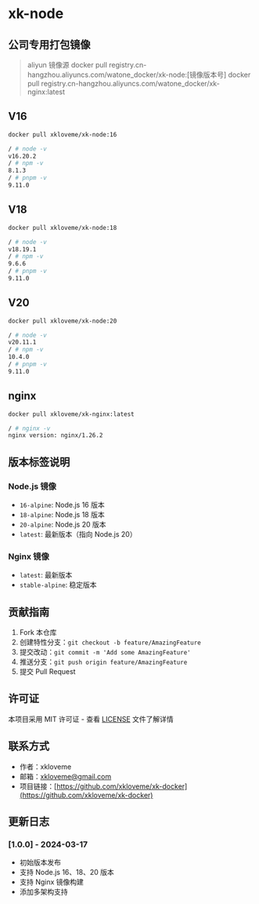 # xk-node

## 公司专用打包镜像

> aliyun 镜像源
docker pull registry.cn-hangzhou.aliyuncs.com/watone_docker/xk-node:[镜像版本号]
docker pull registry.cn-hangzhou.aliyuncs.com/watone_docker/xk-nginx:latest

## V16

```sh
docker pull xkloveme/xk-node:16
```

```sh
/ # node -v
v16.20.2
/ # npm -v
8.1.3
/ # pnpm -v
9.11.0
```

## V18

```sh
docker pull xkloveme/xk-node:18
```

```sh
/ # node -v
v18.19.1
/ # npm -v
9.6.6
/ # pnpm -v
9.11.0
```

## V20

```sh
docker pull xkloveme/xk-node:20
```

```sh
/ # node -v
v20.11.1
/ # npm -v
10.4.0
/ # pnpm -v
9.11.0
```

## nginx

```sh
docker pull xkloveme/xk-nginx:latest
```

```sh
/ # nginx -v
nginx version: nginx/1.26.2
```

## 版本标签说明

### Node.js 镜像
- `16-alpine`: Node.js 16 版本
- `18-alpine`: Node.js 18 版本
- `20-alpine`: Node.js 20 版本
- `latest`: 最新版本（指向 Node.js 20）

### Nginx 镜像
- `latest`: 最新版本
- `stable-alpine`: 稳定版本

## 贡献指南

1. Fork 本仓库
2. 创建特性分支：`git checkout -b feature/AmazingFeature`
3. 提交改动：`git commit -m 'Add some AmazingFeature'`
4. 推送分支：`git push origin feature/AmazingFeature`
5. 提交 Pull Request

## 许可证

本项目采用 MIT 许可证 - 查看 [LICENSE](LICENSE) 文件了解详情

## 联系方式

- 作者：xkloveme
- 邮箱：xkloveme@gmail.com
- 项目链接：[https://github.com/xkloveme/xk-docker](https://github.com/xkloveme/xk-docker)

## 更新日志

### [1.0.0] - 2024-03-17
- 初始版本发布
- 支持 Node.js 16、18、20 版本
- 支持 Nginx 镜像构建
- 添加多架构支持